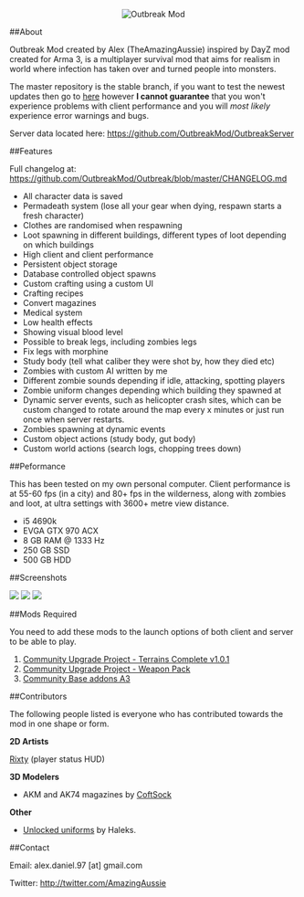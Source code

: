 <p align="center">
  <img src="http://i.imgur.com/nQHWgbp.png" alt="Outbreak Mod"/>
</p>

##About

Outbreak Mod created by Alex (TheAmazingAussie) inspired by DayZ mod created for Arma 3, is a multiplayer survival mod that aims for realism in world where infection has taken over and turned people into monsters.

The master repository is the stable branch, if you want to test the newest updates then go to [here](https://github.com/OutbreakMod/Outbreak/tree/unstable) however **I cannot guarantee** that you won't experience problems with client performance and you will *most likely* experience error warnings and bugs.

Server data located here: https://github.com/OutbreakMod/OutbreakServer

##Features

Full changelog at: https://github.com/OutbreakMod/Outbreak/blob/master/CHANGELOG.md

- All character data is saved
- Permadeath system (lose all your gear when dying, respawn starts a fresh character)
- Clothes are randomised when respawning
- Loot spawning in different buildings, different types of loot depending on which buildings
- High client and client performance
- Persistent object storage
- Database controlled object spawns
- Custom crafting using a custom UI
- Crafting recipes
- Convert magazines
- Medical system
- Low health effects
- Showing visual blood level
- Possible to break legs, including zombies legs
- Fix legs with morphine
- Study body (tell what caliber they were shot by, how they died etc)
- Zombies with custom AI written by me
- Different zombie sounds depending if idle, attacking, spotting players
- Zombie uniform changes depending which building they spawned at
- Dynamic server events, such as helicopter crash sites, which can be custom changed to rotate around the map every x minutes or just run once when server restarts.
- Zombies spawning at dynamic events 
- Custom object actions (study body, gut body)
- Custom world actions (search logs, chopping trees down)

##Peformance

This has been tested on my own personal computer. Client performance is at 55-60 fps (in a city) and 80+ fps in the wilderness, along with zombies and loot, at ultra settings with 3600+ metre view distance.

- i5 4690k
- EVGA GTX 970 ACX
- 8 GB RAM @ 1333 Hz
- 250 GB SSD
- 500 GB HDD

##Screenshots

<img src="http://i.imgur.com/gRgICjc.png" />

<img src="http://i.imgur.com/D6JWZ1i.png" />

<img src="http://i.imgur.com/YBU0jjK.png" />

##Mods Required

You need to add these mods to the launch options of both client and server to be able to play.

1. [Community Upgrade Project - Terrains Complete v1.0.1](http://www.armaholic.com/page.php?id=30045)
2. [Community Upgrade Project - Weapon Pack](http://www.armaholic.com/page.php?id=27489)
3. [Community Base addons A3](http://www.armaholic.com/page.php?id=18767)

##Contributors

The following people listed is everyone who has contributed towards the mod in one shape or form.

**2D Artists**

[Rixty](https://devbest.com/members/rixty.53754/) (player status HUD)

**3D Modelers**

- AKM and AK74 magazines by [CoftSock](https://github.com/CoftSock)

**Other**

- [Unlocked uniforms](https://forums.bistudio.com/topic/166657-unlocked-uniforms/) by Haleks.

##Contact

Email: alex.daniel.97 [at] gmail.com

Twitter: http://twitter.com/AmazingAussie


